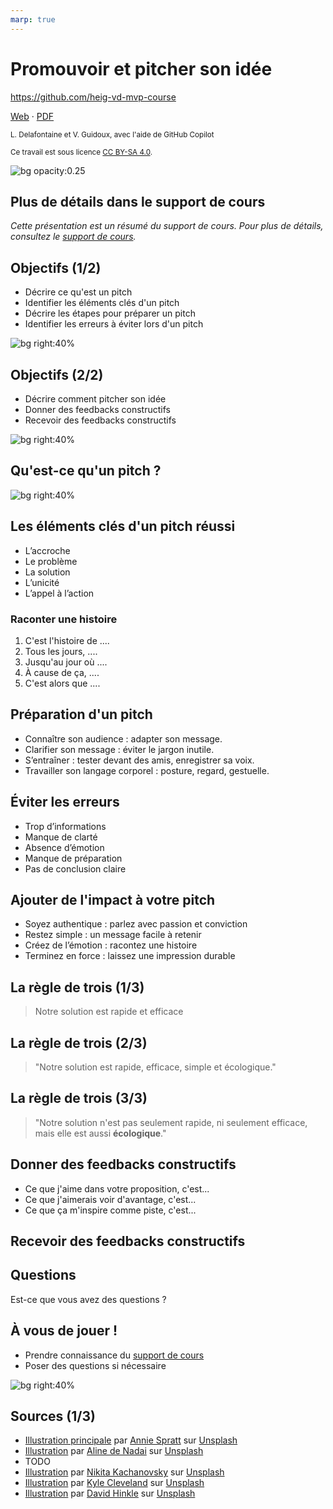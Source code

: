 ```yaml
---
marp: true
---
```


<!--
theme: gaia
size: 16:9
paginate: true
author: L. Delafontaine et V. Guidoux, avec l'aide de GitHub Copilot
title: HEIG-VD MVP Course - Promouvoir et pitcher son idée
description: Promouvoir et pitcher son idée pour le cours MVP à la HEIG-VD, Suisse
url: https://heig-vd-mvp-course.github.io/heig-vd-mvp-course/05-cours-promouvoir-et-pitcher-son-idee/01-presentation/index.html
header: "**Promouvoir et pitcher son idée**"
footer: "**HEIG-VD** - MVP Course 2024-2025 - CC BY-SA 4.0"
style: |
    :root {
        --color-background: #fff;
        --color-foreground: #333;
        --color-highlight: #f96;
        --color-dimmed: #888;
        --color-headings: #7d8ca3;
    }
    blockquote {
        font-style: italic;
    }
    table {
        width: 100%;
    }
    h1, h2, h3, h4, h5, h6 {
        color: var(--color-headings);
    }
    h2, h3, h4, h5, h6 {
        font-size: 1.5rem;
    }
    h1 a:link, h2 a:link, h3 a:link, h4 a:link, h5 a:link, h6 a:link {
        text-decoration: none;
    }
    section:not(.lead) > p, blockquote {
        text-align: justify;
    }
    section:has(h1) {
        padding: 50px;
    }
    section:has(h1) > header {
        display: none;
    }
    section > header {
        font-size: 50%;
    }
    .two-columns {
        display: grid;
        grid-template-columns: 1fr 1fr;
        gap: 1rem;
    }
headingDivider: 6
-->

# Promouvoir et pitcher son idée

<!--
_class: lead
_paginate: false
-->

<https://github.com/heig-vd-mvp-course>

[Web][web] · [PDF][pdf]

<small>L. Delafontaine et V. Guidoux, avec l'aide de GitHub Copilot</small>

<small>Ce travail est sous licence [CC BY-SA 4.0][license].</small>

![bg opacity:0.25][illustration-principale]

## Plus de détails dans le support de cours

<!-- _class: lead -->

_Cette présentation est un résumé du support de cours. Pour plus de détails,
consultez le [support de cours][course-material]._

## Objectifs (1/2)

- Décrire ce qu'est un pitch
- Identifier les éléments clés d'un pitch
- Décrire les étapes pour préparer un pitch
- Identifier les erreurs à éviter lors d'un pitch

![bg right:40%][illustration-objectifs]

## Objectifs (2/2)

- Décrire comment pitcher son idée
- Donner des feedbacks constructifs
- Recevoir des feedbacks constructifs

![bg right:40%][illustration-objectifs]

## Qu'est-ce qu'un pitch ?

![bg right:40%][illustration-pitch-1]

## Les éléments clés d'un pitch réussi

- L’accroche
- Le problème
- La solution
- L’unicité
- L’appel à l’action

### Raconter une histoire

1. C'est l'histoire de ....
2. Tous les jours, ....
3. Jusqu'au jour où ....
4. À cause de ça, ....
5. C'est alors que ....

## Préparation d'un pitch

- Connaître son audience : adapter son message.
- Clarifier son message : éviter le jargon inutile.
- S’entraîner : tester devant des amis, enregistrer sa voix.
- Travailler son langage corporel : posture, regard, gestuelle.

## Éviter les erreurs

<!-- TODO -->

- Trop d’informations
- Manque de clarté
- Absence d’émotion
- Manque de préparation
- Pas de conclusion claire

## Ajouter de l'impact à votre pitch

<!-- TODO -->

- Soyez authentique : parlez avec passion et conviction
- Restez simple : un message facile à retenir
- Créez de l’émotion : racontez une histoire
- Terminez en force : laissez une impression durable

## La règle de trois (1/3)

<!-- _class: lead -->

> Notre solution est rapide et efficace

## La règle de trois (2/3)

<!-- _class: lead -->

> "Notre solution est rapide, efficace, simple et écologique."

## La règle de trois (3/3)

<!-- _class: lead -->

> "Notre solution n'est pas seulement rapide, ni seulement efficace, mais elle
> est aussi **écologique**."

## Donner des feedbacks constructifs

- Ce que j'aime dans votre proposition, c'est...
- Ce que j'aimerais voir d'avantage, c'est...
- Ce que ça m'inspire comme piste, c'est...

## Recevoir des feedbacks constructifs

<!-- Pour recevoir des feedbacks constructifs, il faut savoir écouter. Ne pas
interrompre la personne qui vous donne un feedback. Prendre des notes si
nécessaire. Et poser des questions si vous ne comprenez pas un point.

Mais surtout, dites merci et n'essayer pas de vous justifier. Les feedbacks sont
des pistes d'amélioration, pas des critiques personnelles. -->

## Questions

<!-- _class: lead -->

Est-ce que vous avez des questions ?

## À vous de jouer !

- Prendre connaissance du [support de cours][course-material]
- Poser des questions si nécessaire

![bg right:40%][illustration-a-vous-de-jouer]

## Sources (1/3)

- [Illustration principale][illustration-principale] par
  [Annie Spratt](https://unsplash.com/@anniespratt) sur
  [Unsplash](https://unsplash.com/photos/white-wall-tiles-in-close-up-photography-OZ2BNYfF_xM)
- [Illustration][illustration-objectifs] par
  [Aline de Nadai](https://unsplash.com/@alinedenadai) sur
  [Unsplash](https://unsplash.com/photos/j6brni7fpvs)
- TODO
- [Illustration][illustration-a-vous-de-jouer] par
  [Nikita Kachanovsky](https://unsplash.com/@nkachanovskyyy) sur
  [Unsplash](https://unsplash.com/photos/white-sony-ps4-dualshock-controller-over-persons-palm-FJFPuE1MAOM)
- [Illustration][illustration-pitch-1] par
  [Kyle Cleveland](https://unsplash.com/@kyleclevelandphoto) sur
  [Unsplash](https://unsplash.com/photos/woman-in-green-and-white-plaid-dress-shirt-and-black-pants-leaning-on-gray-wall-b5OzroVj4DY)
- [Illustration][illustration-pitch-2] par
  [David Hinkle](https://unsplash.com/@hinkshoots) sur
  [Unsplash](https://unsplash.com/photos/man-in-white-dress-shirt-and-black-pants-standing-beside-glass-window-cloA7tBdZ4c)

<!-- URLs -->

[web]:
	https://heig-vd-mvp-course.github.io/heig-vd-mvp-course/05-cours-promouvoir-et-pitcher-son-idee/01-presentation/
[pdf]:
	https://heig-vd-mvp-course.github.io/heig-vd-mvp-course/05-cours-promouvoir-et-pitcher-son-idee/01-presentation/05-cours-promouvoir-et-pitcher-son-idee-presentation.pdf
[course-material]:
	https://github.com/heig-vd-mvp-course/heig-vd-mvp-course/blob/main/05-cours-promouvoir-et-pitcher-son-idee/02-support-de-cours/README.md
[license]:
	https://github.com/heig-vd-mvp-course/heig-vd-mvp-course/blob/main/LICENSE.md

<!-- Illustrations -->

[illustration-principale]:
	https://images.unsplash.com/photo-1612538498488-226257115cc4?fit=crop&h=720
[illustration-objectifs]:
	https://images.unsplash.com/photo-1516389573391-5620a0263801?fit=crop&h=720
[illustration-a-vous-de-jouer]:
	https://images.unsplash.com/photo-1509198397868-475647b2a1e5?fit=crop&h=720
[illustration-pitch-1]:
	https://images.unsplash.com/photo-1614475496299-d4499fb699f1?fit=crop&h=720
[illustration-pitch-2]:
	https://images.unsplash.com/photo-1611940273499-e7e8ed5cbb55?fit=crop&h=720
